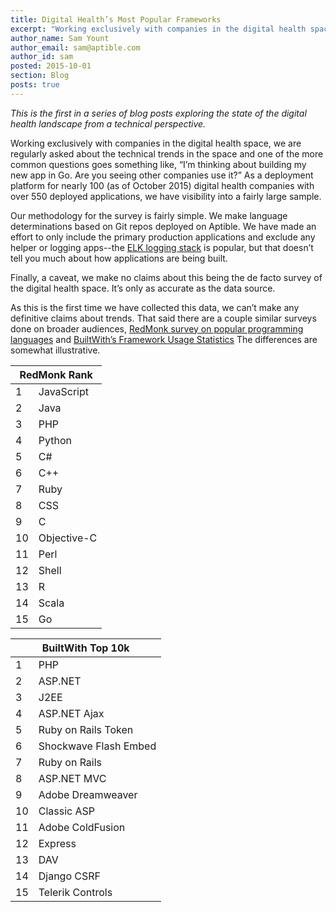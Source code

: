 ```yaml
---
title: Digital Health’s Most Popular Frameworks
excerpt: "Working exclusively with companies in the digital health space, we are regularly asked about the technical trends in the space and one of the more common questions goes something like, “I’m thinking about building my new app in Go.  Are you seeing other companies use it?”"
author_name: Sam Yount
author_email: sam@aptible.com
author_id: sam
posted: 2015-10-01
section: Blog
posts: true
---
```

*This is the first in a series of blog posts exploring the state of the digital health landscape from a technical perspective.*

Working exclusively with companies in the digital health space, we are regularly asked about the technical trends in the space and one of the more common questions goes something like, “I’m thinking about building my new app in Go.  Are you seeing other companies use it?”  As a deployment platform for nearly 100 (as of October 2015) digital health companies with over 550 deployed applications, we have visibility into a fairly large sample.

Our methodology for the survey is fairly simple.  We make language determinations based on  Git repos deployed on Aptible.  We have made an effort to only include the primary production applications and exclude any helper or logging apps--the [ELK logging stack](https://www.elastic.co/products) is popular, but that doesn’t tell you much about how applications are being built.

Finally, a caveat, we make no claims about this being the de facto survey of the digital health space.  It’s only as accurate as the data source.  

<div id="piechart"></div>
<script type="text/javascript" src="https://www.google.com/jsapi"></script>
<script type="text/javascript">
  google.load("visualization", "1", {packages:["corechart"]});
  google.setOnLoadCallback(drawChart);
  function drawChart() {
    var data = google.visualization.arrayToDataTable([
      ['Language', 'Percentage'],
      ['Ruby',            41.3],
      ['Node.js',         33.2],
      ['Python',          12.6],
      ['PHP',              8.1],
      ['Java',             3.5],
      ['Go',               1.3]
    ]);

    var options = {
      colors: ['#dc3912', '#36c', '#f90', '#109618', '#909', '#0099c6'],
      //colors: ['#054d9f', '#0762cb', '#0865cf', '#669ddc', '#adc0d7', '#cce1f9'],
      //colors: ['#cc342d', '#80bd01', '#ffd343', '#4f5b93', '#333', '#375eab'],
      height: 350,
      pieSliceText: 'label',
      tooltip: { text: 'percentage' }
    };

    var chart = new google.visualization.PieChart(document.getElementById('piechart'));
    chart.draw(data, options);
  }
</script>

As this is the first time we have collected this data, we can’t make any definitive claims about trends.  That said there are a couple similar surveys done on broader audiences, [RedMonk survey on popular programming languages](http://redmonk.com/sogrady/2015/07/01/language-rankings-6-15/) and [BuiltWith’s Framework Usage Statistics](http://trends.builtwith.com/framework) The differences are somewhat illustrative.  

<table class="simple-ranking-table">
  <thead>
    <tr><th colspan="2">RedMonk Rank</th></tr>
  </thead>
  <tbody>
    <tr><td>1</td><td>JavaScript</td></tr>
    <tr><td>2</td><td>Java</td></tr>
    <tr><td>3</td><td>PHP</td></tr>
    <tr><td>4</td><td>Python</td></tr>
    <tr><td>5</td><td>C#</td></tr>
    <tr><td>6</td><td>C++</td></tr>
    <tr><td>7</td><td>Ruby</td></tr>
    <tr><td>8</td><td>CSS</td></tr>
    <tr><td>9</td><td>C</td></tr>
    <tr><td>10</td><td>Objective-C</td></tr>
    <tr><td>11</td><td>Perl</td></tr>
    <tr><td>12</td><td>Shell</td></tr>
    <tr><td>13</td><td>R</td></tr>
    <tr><td>14</td><td>Scala</td></tr>
    <tr><td>15</td><td>Go</td></tr>
  </tbody>
</table>
<table class="simple-ranking-table clearfix">
  <thead>
    <tr><th colspan="2">BuiltWith Top 10k</th></tr>
  </thead>
  <tbody>
    <tr><td>1</td><td>PHP</td>
    <tr><td>2</td><td>ASP.NET</td>
    <tr><td>3</td><td>J2EE</td>
    <tr><td>4</td><td>ASP.NET Ajax</td>
    <tr><td>5</td><td>Ruby on Rails Token</td>
    <tr><td>6</td><td>Shockwave Flash Embed</td>
    <tr><td>7</td><td>Ruby on Rails</td>
    <tr><td>8</td><td>ASP.NET MVC</td>
    <tr><td>9</td><td>Adobe Dreamweaver</td>
    <tr><td>10</td><td>Classic ASP</td>
    <tr><td>11</td><td>Adobe ColdFusion</td>
    <tr><td>12</td><td>Express</td>
    <tr><td>13</td><td>DAV</td>
    <tr><td>14</td><td>Django CSRF</td>
    <tr><td>15</td><td>Telerik Controls</td>
  </tbody>
</table>
